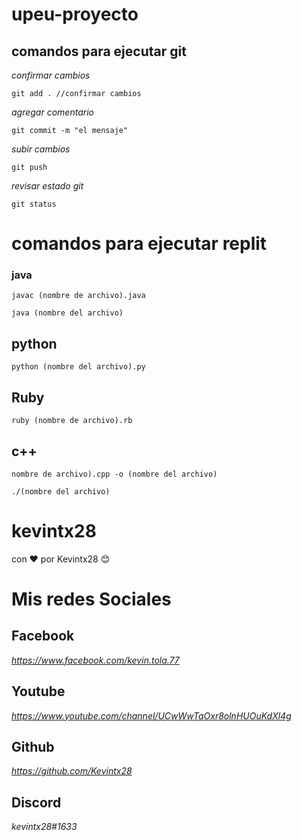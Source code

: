 # upeu-proyecto

## comandos para ejecutar git

_confirmar cambios_

```git add . //confirmar cambios```

_agregar comentario_

```git commit -m "el mensaje"```

_subir cambios_

```git push```

_revisar estado git_

```git status```



# comandos para ejecutar replit

### java

```javac (nombre de archivo).java```

```java (nombre del archivo)```

## python

```python (nombre del archivo).py```

## Ruby

```ruby (nombre de archivo).rb```

## c++

```nombre de archivo).cpp -o (nombre del archivo)```

```./(nombre del archivo)```

# kevintx28

con ❤️ por Kevintx28 😊 

# Mis redes Sociales

## Facebook

_https://www.facebook.com/kevin.tola.77_

## Youtube

_https://www.youtube.com/channel/UCwWwTaOxr8olnHUOuKdXl4g_

## Github

_https://github.com/Kevintx28_ 

## Discord

_kevintx28#1633_